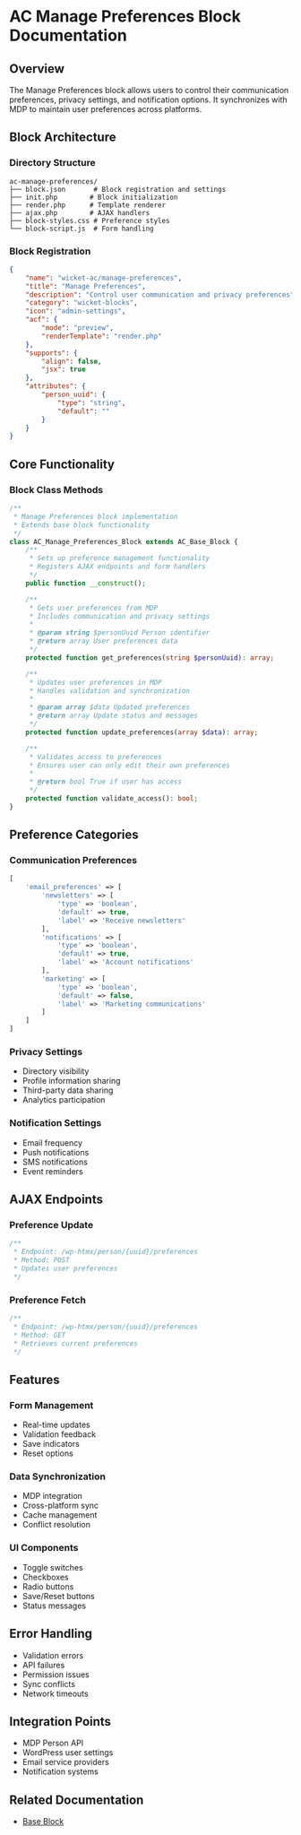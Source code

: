 # AC Manage Preferences Block Documentation

## Overview
The Manage Preferences block allows users to control their communication preferences, privacy settings, and notification options. It synchronizes with MDP to maintain user preferences across platforms.

## Block Architecture

### Directory Structure
```
ac-manage-preferences/
├── block.json       # Block registration and settings
├── init.php        # Block initialization
├── render.php      # Template renderer
├── ajax.php        # AJAX handlers
├── block-styles.css # Preference styles
└── block-script.js  # Form handling
```

### Block Registration
```json
{
    "name": "wicket-ac/manage-preferences",
    "title": "Manage Preferences",
    "description": "Control user communication and privacy preferences",
    "category": "wicket-blocks",
    "icon": "admin-settings",
    "acf": {
        "mode": "preview",
        "renderTemplate": "render.php"
    },
    "supports": {
        "align": false,
        "jsx": true
    },
    "attributes": {
        "person_uuid": {
            "type": "string",
            "default": ""
        }
    }
}
```

## Core Functionality

### Block Class Methods
```php
/**
 * Manage Preferences block implementation
 * Extends base block functionality
 */
class AC_Manage_Preferences_Block extends AC_Base_Block {
    /**
     * Sets up preference management functionality
     * Registers AJAX endpoints and form handlers
     */
    public function __construct();

    /**
     * Gets user preferences from MDP
     * Includes communication and privacy settings
     *
     * @param string $personUuid Person identifier
     * @return array User preferences data
     */
    protected function get_preferences(string $personUuid): array;

    /**
     * Updates user preferences in MDP
     * Handles validation and synchronization
     *
     * @param array $data Updated preferences
     * @return array Update status and messages
     */
    protected function update_preferences(array $data): array;

    /**
     * Validates access to preferences
     * Ensures user can only edit their own preferences
     *
     * @return bool True if user has access
     */
    protected function validate_access(): bool;
}
```

## Preference Categories

### Communication Preferences
```php
[
    'email_preferences' => [
        'newsletters' => [
            'type' => 'boolean',
            'default' => true,
            'label' => 'Receive newsletters'
        ],
        'notifications' => [
            'type' => 'boolean',
            'default' => true,
            'label' => 'Account notifications'
        ],
        'marketing' => [
            'type' => 'boolean',
            'default' => false,
            'label' => 'Marketing communications'
        ]
    ]
]
```

### Privacy Settings
- Directory visibility
- Profile information sharing
- Third-party data sharing
- Analytics participation

### Notification Settings
- Email frequency
- Push notifications
- SMS notifications
- Event reminders

## AJAX Endpoints

### Preference Update
```php
/**
 * Endpoint: /wp-htmx/person/{uuid}/preferences
 * Method: POST
 * Updates user preferences
 */
```

### Preference Fetch
```php
/**
 * Endpoint: /wp-htmx/person/{uuid}/preferences
 * Method: GET
 * Retrieves current preferences
 */
```

## Features

### Form Management
- Real-time updates
- Validation feedback
- Save indicators
- Reset options

### Data Synchronization
- MDP integration
- Cross-platform sync
- Cache management
- Conflict resolution

### UI Components
- Toggle switches
- Checkboxes
- Radio buttons
- Save/Reset buttons
- Status messages

## Error Handling
- Validation errors
- API failures
- Permission issues
- Sync conflicts
- Network timeouts

## Integration Points
- MDP Person API
- WordPress user settings
- Email service providers
- Notification systems

## Related Documentation
- [Base Block](/blocks/base-block.md)
